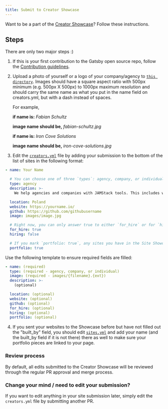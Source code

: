 ```yaml
---
title: Submit to Creator Showcase
---
```


Want to be a part of the [Creator Showcase](/creators)? Follow these instructions.

## Steps

There are only two major steps :)

1.  If this is your first contribution to the Gatsby open source repo, follow the [Contribution guidelines](/contributing/code-contributions/).

2.  Upload a photo of yourself or a logo of your company/agency to [`this directory`](https://github.com/gatsbyjs/gatsby/tree/master/docs/creators/images). Images should have a square aspect ratio with 500px minimum (e.g. 500px X 500px) to 1000px maximum resolution and should carry the same name as what you put in the name field on creators.yml, but with a dash instead of spaces.

    For example,

    **if name is:** _Fabian Schultz_

    **image name should be,** _fabian-schultz.jpg_

    **if name is:** _Iron Cove Solutions_

    **image name should be,** _iron-cove-solutions.jpg_

3.  Edit the [`creators.yml`](https://github.com/gatsbyjs/gatsby/blob/master/docs/creators/creators.yml) file by adding your submission to the bottom of the list of sites in the following format:

```yaml:title=docs/creators/creators.yml
- name: Your Name

  # You can choose one of three `types`: agency, company, or individual
  type: agency
  description: >-
    We help agencies and companies with JAMStack tools. This includes web development using Static Site Generators, Headless CMS, CI / CD and CDN setup.

  location: Poland
  website: https://yourname.io/
  github: https://github.com/githubusername
  image: images/image.jpg

  # Right now, you can only answer true to either `for_hire` or for `hiring`, but not for both.
  for_hire: true
  hiring: false

  # If you mark `portfolio: true`, any sites you have in the Site Showcase that say `built_by: [imagine your name here]` will be linked to your Creator Profile. So make sure that `name`in `creators.yml` is exactly the same as `built_by` in `sites.yml`.
  portfolio: true
```

Use the following template to ensure required fields are filled:

```yaml:title=docs/creators/creators.yml
- name: (required)
  type: (required - agency, company, or individual)
  image: (required - images/{filename}.{ext})
  description: >-
    (optional)

  location: (optional)
  website: (optional)
  github: (optional)
  for_hire: (optional)
  hiring: (optional)
  portfolio: (optional)
```

4. If you sent your websites to the Showcase before but have not filled out the "built_by" field, you should edit [`sites.yml`](https://github.com/gatsbyjs/gatsby/blob/master/docs/sites.yml) and add your name (and the built_by field if it is not there) there as well to make sure your portfolio pieces are linked to your page.

### Review process

By default, all edits submitted to the Creator Showcase will be reviewed through the regular PR approval and merge process.

### Change your mind / need to edit your submission?

If you want to edit anything in your site submission later, simply edit the `creators.yml` file by submitting another PR.
